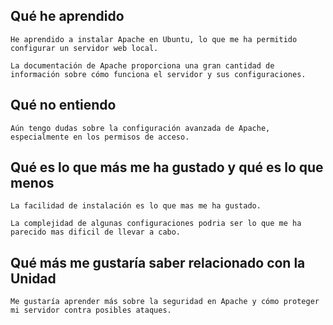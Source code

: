 ## Qué he aprendido

    He aprendido a instalar Apache en Ubuntu, lo que me ha permitido configurar un servidor web local.
    
    La documentación de Apache proporciona una gran cantidad de información sobre cómo funciona el servidor y sus configuraciones.
   

## Qué no entiendo

    Aún tengo dudas sobre la configuración avanzada de Apache, especialmente en los permisos de acceso.

## Qué es lo que más me ha gustado y qué es lo que menos

    La facilidad de instalación es lo que mas me ha gustado.

    La complejidad de algunas configuraciones podria ser lo que me ha parecido mas dificil de llevar a cabo.

## Qué más me gustaría saber relacionado con la Unidad

    Me gustaría aprender más sobre la seguridad en Apache y cómo proteger mi servidor contra posibles ataques.
